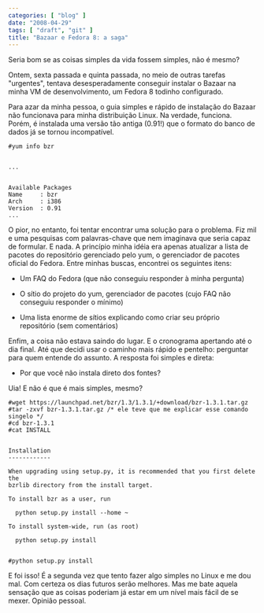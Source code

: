 ```yaml
---
categories: [ "blog" ]
date: "2008-04-29"
tags: [ "draft", "git" ]
title: "Bazaar e Fedora 8: a saga"
---
```

Seria bom se as coisas simples da vida fossem simples, não é mesmo?

Ontem, sexta passada e quinta passada, no meio de outras tarefas "urgentes", tentava desesperadamente conseguir instalar o Bazaar na minha VM de desenvolvimento, um Fedora 8 todinho configurado.

Para azar da minha pessoa, o guia simples e rápido de instalação do Bazaar não funcionava para minha distribuição Linux. Na verdade, funciona. Porém, é instalada uma versão tão antiga (0.91!) que o formato do banco de dados já se tornou incompatível.

    
    #yum info bzr

    
    ...

    
    Available Packages
    Name     : bzr
    Arch     : i386
    Version  : 0.91
    ...

O pior, no entanto, foi tentar encontrar uma solução para o problema. Fiz mil e uma pesquisas com palavras-chave que nem imaginava que seria capaz de formular. E nada. A princípio minha idéia era apenas atualizar a lista de pacotes do repositório gerenciado pelo yum, o gerenciador de pacotes oficial do Fedora. Entre minhas buscas, encontrei os seguintes itens:

	
  * Um FAQ do Fedora (que não conseguiu responder à minha pergunta)

	
  * O sítio do projeto do yum, gerenciador de pacotes (cujo FAQ não conseguiu responder o mínimo)

	
  * Uma lista enorme de sítios explicando como criar seu próprio repositório (sem comentários)

Enfim, a coisa não estava saindo do lugar. E o cronograma apertando até o dia final. Até que decidi usar o caminho mais rápido e pentelho: perguntar para quem entende do assunto. A resposta foi simples e direta:

- Por que você não instala direto dos fontes?

Uia! E não é que é mais simples, mesmo?

    
    #wget https://launchpad.net/bzr/1.3/1.3.1/+download/bzr-1.3.1.tar.gz
    #tar -zxvf bzr-1.3.1.tar.gz /* ele teve que me explicar esse comando singelo */
    #cd bzr-1.3.1
    #cat INSTALL

    
    Installation
    ------------
    
    When upgrading using setup.py, it is recommended that you first delete the
    bzrlib directory from the install target.
    
    To install bzr as a user, run
    
      python setup.py install --home ~
    
    To install system-wide, run (as root)
    
      python setup.py install

    
    #python setup.py install

E foi isso! É a segunda vez que tento fazer algo simples no Linux e me dou mal. Com certeza os dias futuros serão melhores. Mas me bate aquela sensação que as coisas poderiam já estar em um nível mais fácil de se mexer. Opinião pessoal.
